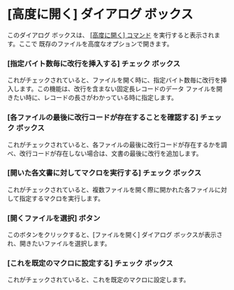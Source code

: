 # \[高度に開く\] ダイアログ ボックス

このダイアログ ボックスは、 [\[高度に開く\] コマンド](../../cmd/file/advanced_open) を実行すると表示されます。ここで 既存のファイルを高度なオプションで開きます。

### \[指定バイト数毎に改行を挿入する\] チェック ボックス

これがチェックされていると、ファイルを開く時に、指定バイト数毎に改行を挿入します。この機能は、改行を含まない固定長レコードのデータ ファイルを開きたい時に、レコードの長さがわかっている時に指定します。

### \[各ファイルの最後に改行コードが存在することを確認する\] チェック ボックス

これがチェックされていると、各ファイルの最後に改行コードが存在するかを調べ、改行コードが存在しない場合は、文書の最後に改行を追加します。

### \[開いた各文書に対してマクロを実行する\] チェック ボックス

これがチェックされていると、複数ファイルを開く際に開かれた各ファイルに対して指定するマクロを実行します。

### \[開くファイルを選択\] ボタン

このボタンをクリックすると、\[ファイルを開く\] ダイアログ ボックスが表示され、開きたいファイルを選択します。

### \[これを既定のマクロに設定する\] チェック ボックス

これがチェックされていると、これを既定のマクロに設定します。

